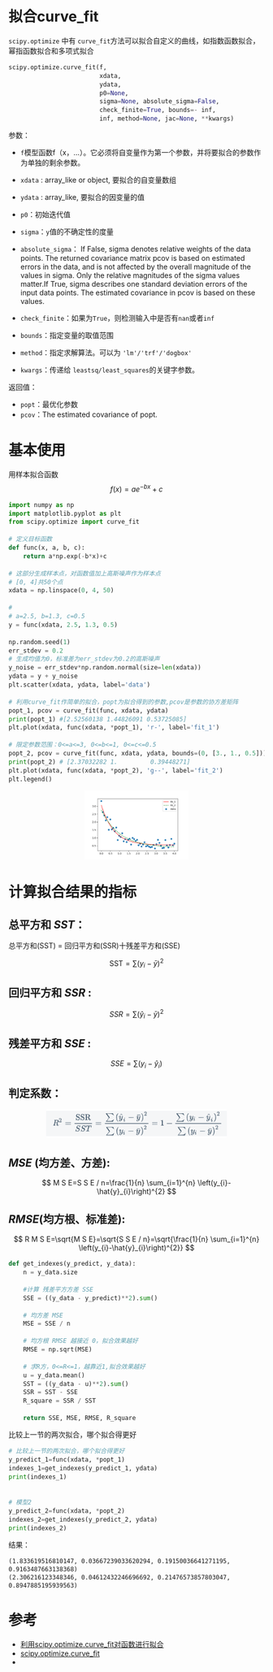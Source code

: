 # 拟合curve_fit

`scipy.optimize` 中有 `curve_fit`方法可以拟合自定义的曲线，如指数函数拟合，幂指函数拟合和多项式拟合

```python
scipy.optimize.curve_fit(f, 
                         xdata, 
                         ydata, 
                         p0=None, 
                         sigma=None, absolute_sigma=False, 
                         check_finite=True, bounds=- inf, 
                         inf, method=None, jac=None, **kwargs)
```

参数：

- `f`模型函数f（x，…）。它必须将自变量作为第一个参数，并将要拟合的参数作为单独的剩余参数。
- `xdata` : array_like or object, 要拟合的自变量数组
- `ydata` : array_like, 要拟合的因变量的值

- `p0`：初始迭代值
- `sigma`：`y`值的不确定性的度量
- `absolute_sigma`： If False, sigma denotes relative weights of the data points. The returned covariance matrix pcov is based on estimated errors in the data, and is not affected by the overall magnitude of the values in sigma. Only the relative magnitudes of the sigma values matter.If True, sigma describes one standard deviation errors of the input data points. The estimated covariance in pcov is based on these values.
- `check_finite`：如果为`True`，则检测输入中是否有`nan`或者`inf`
- `bounds`：指定变量的取值范围
- `method`：指定求解算法。可以为 `'lm'/'trf'/'dogbox'`
- `kwargs`：传递给 `leastsq/least_squares`的关键字参数。

返回值：

- `popt`：最优化参数
- `pcov`：The estimated covariance of popt.

# 基本使用

用样本拟合函数
$$
f(x)=a e^{-b x}+c
$$


```python
import numpy as np
import matplotlib.pyplot as plt
from scipy.optimize import curve_fit

# 定义目标函数
def func(x, a, b, c):
    return a*np.exp(-b*x)+c

# 这部分生成样本点，对函数值加上高斯噪声作为样本点
# [0, 4]共50个点
xdata = np.linspace(0, 4, 50)

#
# a=2.5, b=1.3, c=0.5
y = func(xdata, 2.5, 1.3, 0.5)

np.random.seed(1)
err_stdev = 0.2
# 生成均值为0，标准差为err_stdev为0.2的高斯噪声
y_noise = err_stdev*np.random.normal(size=len(xdata))
ydata = y + y_noise
plt.scatter(xdata, ydata, label='data')

# 利用curve_fit作简单的拟合，popt为拟合得到的参数,pcov是参数的协方差矩阵
popt_1, pcov = curve_fit(func, xdata, ydata)
print(popt_1) #[2.52560138 1.44826091 0.53725085]
plt.plot(xdata, func(xdata, *popt_1), 'r-', label='fit_1')

# 限定参数范围：0<=a<=3, 0<=b<=1, 0<=c<=0.5
popt_2, pcov = curve_fit(func, xdata, ydata, bounds=(0, [3., 1., 0.5]))
print(popt_2) # [2.37032282 1.         0.39448271]
plt.plot(xdata, func(xdata, *popt_2), 'g--', label='fit_2')
plt.legend()
```

<center><img src="https://raw.githubusercontent.com/HG1227/image/master/img_tuchuang/20200704212642.png" alt="curve_fit" style="zoom: 20%;" /></center>

# 计算拟合结果的指标



## 总平方和 $SST$：




总平方和(SST) = 回归平方和(SSR)十残差平方和(SSE)




$$
\mathrm{SST}=\sum\left(y_{i}-\bar{y}\right)^{2}
$$

## 回归平方和 $SSR$ :


$$
SSR=\sum\left(\hat{y}_{i}-\bar{y}\right)^{2}
$$


## 残差平方和 $SSE$ :


$$
SSE=\sum\left(y_{i}-\hat{y}_{i}\right)
$$


## 判定系数：

<center><img src="https://raw.githubusercontent.com/HG1227/image/master/img_tuchuang/20200704214521.png" alt="image-20200704214438552" style="zoom:80%;" /></center>






## $MSE$ (均方差、方差):


$$
M S E=S S E / n=\frac{1}{n} \sum_{i=1}^{n} \left(y_{i}-\hat{y}_{i}\right)^{2}
$$


## $RMSE$(均方根、标准差):


$$
R M S E=\sqrt{M S E}=\sqrt{S S E / n}=\sqrt{\frac{1}{n} \sum_{i=1}^{n} \left(y_{i}-\hat{y}_{i}\right)^{2}}
$$




```python
def get_indexes(y_predict, y_data):
    n = y_data.size
    
    #计算 残差平方方差 SSE
    SSE = ((y_data - y_predict)**2).sum()
    
    # 均方差 MSE
    MSE = SSE / n
   
    # 均方根 RMSE 越接近 0，拟合效果越好
    RMSE = np.sqrt(MSE)
    
    # 求R方，0<=R<=1，越靠近1,拟合效果越好
    u = y_data.mean()
    SST = ((y_data - u)**2).sum()
    SSR = SST - SSE
    R_square = SSR / SST
    
    return SSE, MSE, RMSE, R_square
```



比较上一节的两次拟合，哪个拟合得更好

```python
# 比较上一节的两次拟合，哪个拟合得更好
y_predict_1=func(xdata, *popt_1)
indexes_1=get_indexes(y_predict_1, ydata)
print(indexes_1)


# 模型2
y_predict_2=func(xdata, *popt_2)
indexes_2=get_indexes(y_predict_2, ydata)
print(indexes_2)

```

结果：

```
(1.833619516810147, 0.03667239033620294, 0.19150036641271195, 0.9163487663138368)
(2.306216123348346, 0.04612432246696692, 0.21476573857803047, 0.8947885195939563)
```



# 参考

- <a href="https://blog.csdn.net/jason_cuijiahui/article/details/87211889" target="_blank">利用scipy.optimize.curve_fit对函数进行拟合</a> 
- <a href="https://docs.scipy.org/doc/scipy/reference/generated/scipy.optimize.curve_fit.html" target="_blank">scipy.optimize.curve_fit</a> 
- <a href="" target="_blank"></a>